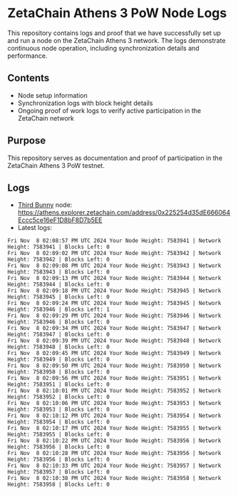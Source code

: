 # ZetaChain Athens 3 PoW Node Logs
This repository contains logs and proof that we have successfully set up and run a node on the ZetaChain Athens 3 network. The logs demonstrate continuous node operation, including synchronization details and performance.

## Contents
- Node setup information
- Synchronization logs with block height details
- Ongoing proof of work logs to verify active participation in the ZetaChain network

## Purpose
This repository serves as documentation and proof of participation in the ZetaChain Athens 3 PoW testnet.

## Logs

- [Third Bunny](https://thirdbunny.xyz/) node: https://athens.explorer.zetachain.com/address/0x225254d35dE666064Eccc5ce16eF1D8bF8D7b5EE
- Latest logs:
```
Fri Nov  8 02:08:57 PM UTC 2024 Your Node Height: 7583941 | Network Height: 7583941 | Blocks Left: 0
Fri Nov  8 02:09:02 PM UTC 2024 Your Node Height: 7583942 | Network Height: 7583942 | Blocks Left: 0
Fri Nov  8 02:09:08 PM UTC 2024 Your Node Height: 7583943 | Network Height: 7583943 | Blocks Left: 0
Fri Nov  8 02:09:13 PM UTC 2024 Your Node Height: 7583944 | Network Height: 7583944 | Blocks Left: 0
Fri Nov  8 02:09:18 PM UTC 2024 Your Node Height: 7583945 | Network Height: 7583945 | Blocks Left: 0
Fri Nov  8 02:09:24 PM UTC 2024 Your Node Height: 7583945 | Network Height: 7583946 | Blocks Left: 1
Fri Nov  8 02:09:29 PM UTC 2024 Your Node Height: 7583946 | Network Height: 7583946 | Blocks Left: 0
Fri Nov  8 02:09:34 PM UTC 2024 Your Node Height: 7583947 | Network Height: 7583947 | Blocks Left: 0
Fri Nov  8 02:09:39 PM UTC 2024 Your Node Height: 7583948 | Network Height: 7583948 | Blocks Left: 0
Fri Nov  8 02:09:45 PM UTC 2024 Your Node Height: 7583949 | Network Height: 7583949 | Blocks Left: 0
Fri Nov  8 02:09:50 PM UTC 2024 Your Node Height: 7583950 | Network Height: 7583950 | Blocks Left: 0
Fri Nov  8 02:09:56 PM UTC 2024 Your Node Height: 7583951 | Network Height: 7583951 | Blocks Left: 0
Fri Nov  8 02:10:01 PM UTC 2024 Your Node Height: 7583952 | Network Height: 7583952 | Blocks Left: 0
Fri Nov  8 02:10:06 PM UTC 2024 Your Node Height: 7583953 | Network Height: 7583953 | Blocks Left: 0
Fri Nov  8 02:10:12 PM UTC 2024 Your Node Height: 7583954 | Network Height: 7583954 | Blocks Left: 0
Fri Nov  8 02:10:17 PM UTC 2024 Your Node Height: 7583955 | Network Height: 7583955 | Blocks Left: 0
Fri Nov  8 02:10:22 PM UTC 2024 Your Node Height: 7583956 | Network Height: 7583956 | Blocks Left: 0
Fri Nov  8 02:10:28 PM UTC 2024 Your Node Height: 7583956 | Network Height: 7583956 | Blocks Left: 0
Fri Nov  8 02:10:33 PM UTC 2024 Your Node Height: 7583957 | Network Height: 7583957 | Blocks Left: 0
Fri Nov  8 02:10:38 PM UTC 2024 Your Node Height: 7583958 | Network Height: 7583958 | Blocks Left: 0
```
